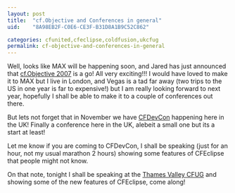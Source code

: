 ```yaml
---
layout: post
title:  "cf.Objective and Conferences in general"
uid:	"8A98EB2F-C0E6-CE3F-B31D8A1B9C52C862"

categories: cfunited,cfeclipse,coldfusion,ukcfug
permalink: cf-objective-and-conferences-in-general
---
```

Well, looks like MAX will be happening soon, and Jared has just announced that <a href="http://www.cfobjective.com/">cf.Objective 2007</a> is a go! All very exciting!!! I would have loved to make it to MAX but I live in London, and Vegas is a tad far away (two trips to the US in one year is far to expensive!) but I am really looking forward to next year, hopefully I shall be able to make it to a couple of conferences out there. 

But lets not forget that in November we have <a href="http://www.cfdevcon.com/">CFDevCon</a> happening here in the UK! Finally a conference here in the UK, alebeit a small one but its a start at least!

Let me know if you are coming to CFDevCon, I shall be speaking (just for an hour, not my usual marathon 2 hours) showing some features of CFEclipse that people might not know.

On that note, tonight I shall be speaking at the <a href="http://www.ukcfug.org/index.cfm?objectid=F222A9C0-F1FF-921E-187AEE9C4C78347D">Thames Valley CFUG</a> and showing some of the new features of CFEclipse, come along!